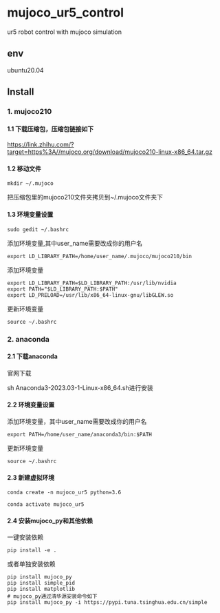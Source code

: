 # mujoco_ur5_control
ur5 robot control with mujoco simulation

## env
ubuntu20.04

## Install


### 1. mujoco210

#### 1.1 下载压缩包，压缩包链接如下

https://link.zhihu.com/?target=https%3A//mujoco.org/download/mujoco210-linux-x86_64.tar.gz 

#### 1.2 移动文件

```commandline
mkdir ~/.mujoco 
```

把压缩包里的mujoco210文件夹拷贝到~/.mujoco文件夹下

#### 1.3 环境变量设置

```commandline
sudo gedit ~/.bashrc
```

添加环境变量,其中user_name需要改成你的用户名
```commandline
export LD_LIBRARY_PATH=/home/user_name/.mujoco/mujoco210/bin
```

添加环境变量
```commandline
export LD_LIBRARY_PATH=$LD_LIBRARY_PATH:/usr/lib/nvidia
export PATH="$LD_LIBRARY_PATH:$PATH"
export LD_PRELOAD=/usr/lib/x86_64-linux-gnu/libGLEW.so
```

更新环境变量
```commandline
source ~/.bashrc
```

### 2. anaconda

#### 2.1 下载anaconda

官网下载

sh Anaconda3-2023.03-1-Linux-x86_64.sh进行安装

#### 2.2 环境变量设置

添加环境变量，其中user_name需要改成你的用户名
```commandline
export PATH=/home/user_name/anaconda3/bin:$PATH
```

更新环境变量
```commandline
source ~/.bashrc
```

#### 2.3 新建虚拟环境

```commandline
conda create -n mujoco_ur5 python=3.6

conda activate mujoco_ur5
```

#### 2.4 安装mujoco_py和其他依赖
一键安装依赖

```commandline
pip install -e .
```

或者单独安装依赖

```commandline
pip install mujoco_py
pip install simple_pid
pip install matplotlib
# mujoco_py通过清华源安装命令如下
pip install mujoco_py -i https://pypi.tuna.tsinghua.edu.cn/simple
```

